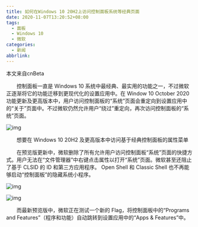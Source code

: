 ```yaml
---
title: 如何在Windows 10 20H2上访问控制面板系统等经典页面
date: 2020-11-07T13:20:52+08:00
tags:
  - 面板
  - Windows 10
  - 微软
categories:
  - 新闻
abbrlink:
---
```


本文来自cnBeta

　　控制面板一直是 Windows 10 系统中最经典、最实用的功能之一，不过微软正逐渐将它的功能迁移到更现代化的设置应用中。在 Window 10 October 2020 功能更新及更高版本中，用户访问控制面板的“系统”页面会重定向到设置应用中的“关于”页面中。不过微软仍然允许用户“绕过”重定向，再次访问控制面板的“系统”页面。

![img](https://cdn.jsdelivr.net/gh/yakeing/Documentation@main/Hexo/images/5839-kcieyvz4503072.jpg)

　　想要在 Windows 10 20H2 及更高版本中访问基于经典控制面板的属性菜单

　　在预览版更新中，微软删除了所有允许用户访问控制面板“系统”页面的快捷方式。用户无法在“文件管理器”中右键点击属性以打开“系统”页面。微软甚至还阻止了基于 CLSID 的 ID 和第三方应用程序。 Open Shell 和 Classic Shell 也不再能够启动“控制面板”的隐藏系统小程序。

![img](https://cdn.jsdelivr.net/gh/yakeing/Documentation@main/Hexo/images/9c8f-kcieyvz4503123.jpg)

![img](https://cdn.jsdelivr.net/gh/yakeing/Documentation@main/Hexo/images/585a-kcieyvz4503119.jpg)

　　而最新预览版中，微软正在测试一个新的 Flag，将控制面板中的“Programs and Features”（程序和功能）自动跳转到设置应用中的“Apps &amp; Features”中。